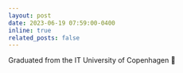```yaml
---
layout: post
date: 2023-06-19 07:59:00-0400
inline: true
related_posts: false
---
```


Graduated from the IT University of Copenhagen :tada:
